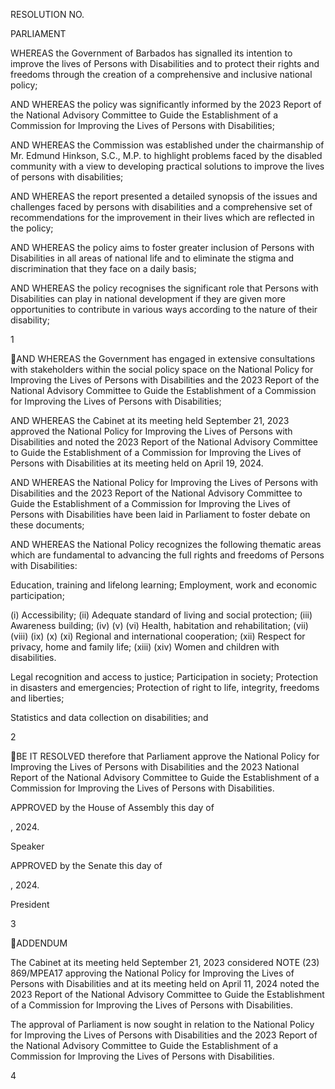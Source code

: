 RESOLUTION NO.

PARLIAMENT

WHEREAS the Government of Barbados has signalled its intention to improve the
lives of Persons with Disabilities and to protect their rights and freedoms through
the creation of a comprehensive and inclusive national policy;

AND WHEREAS the policy was significantly informed by the 2023 Report of the
National  Advisory  Committee  to  Guide  the  Establishment  of  a  Commission  for
Improving the Lives of Persons with Disabilities;

AND WHEREAS the Commission was established under the chairmanship of Mr.
Edmund Hinkson, S.C., M.P. to highlight problems faced by the disabled community
with a view to developing practical solutions to improve the lives of persons with
disabilities;

AND  WHEREAS  the  report  presented  a  detailed  synopsis  of  the  issues  and
challenges  faced  by  persons  with  disabilities  and  a  comprehensive  set  of
recommendations  for  the  improvement  in  their  lives  which  are  reflected  in  the
policy;

AND  WHEREAS  the  policy  aims  to  foster  greater  inclusion  of  Persons  with
Disabilities in all areas of national life and to eliminate the stigma and discrimination
that they face on a daily basis;

AND  WHEREAS  the  policy  recognises  the  significant  role  that  Persons  with
Disabilities can play in national development if they are given more opportunities to
contribute in various ways according to the nature of their disability;

1

AND  WHEREAS  the  Government  has  engaged  in  extensive  consultations  with
stakeholders within the social policy space on the National Policy for Improving the
Lives  of  Persons  with  Disabilities  and  the  2023  Report of the  National  Advisory
Committee to Guide the Establishment of a Commission for Improving the Lives of
Persons with Disabilities;

AND WHEREAS the Cabinet at its meeting held September 21, 2023 approved the
National Policy for Improving the Lives of Persons with Disabilities and noted the
2023 Report of the National Advisory Committee to Guide the Establishment of a
Commission for Improving the Lives of Persons with Disabilities at its meeting held
on April 19, 2024.

AND  WHEREAS  the  National  Policy  for  Improving  the  Lives  of  Persons  with
Disabilities and the 2023 Report of the National Advisory Committee to Guide the
Establishment of a Commission for Improving the Lives of Persons with Disabilities
have been laid in Parliament to foster debate on these documents;

AND  WHEREAS  the  National  Policy  recognizes  the  following  thematic  areas
which are fundamental to advancing the full rights and freedoms of Persons with
Disabilities:

Education, training and lifelong learning;
Employment, work and economic participation;

(i)  Accessibility;
(ii)  Adequate standard of living and social protection;
(iii)  Awareness building;
(iv)
(v)
(vi)  Health, habitation and rehabilitation;
(vii)
(viii)
(ix)
(x)
(xi)  Regional and international cooperation;
(xii)  Respect for privacy, home and family life;
(xiii)
(xiv)  Women and children with disabilities.

Legal recognition and access to justice;
Participation in society;
Protection in disasters and emergencies;
Protection of right to life, integrity, freedoms and liberties;

Statistics and data collection on disabilities; and

2

BE  IT  RESOLVED  therefore  that  Parliament  approve  the  National  Policy  for
Improving the Lives of Persons with Disabilities and the 2023 National Report of
the National Advisory Committee to Guide the Establishment of a Commission for
Improving the Lives of Persons with Disabilities.

APPROVED by the House of Assembly this           day of

, 2024.

Speaker

APPROVED by the Senate this                 day of

, 2024.

President

3

ADDENDUM

The  Cabinet  at  its  meeting  held  September  21,  2023  considered  NOTE  (23)
869/MPEA17  approving  the  National  Policy  for  Improving  the  Lives  of  Persons
with Disabilities and at its meeting held on April 11, 2024 noted the 2023 Report of
the National Advisory Committee to Guide the Establishment of a Commission for
Improving the Lives of Persons with Disabilities.

The  approval  of  Parliament  is  now  sought  in  relation  to  the  National  Policy  for
Improving the Lives of Persons with Disabilities and the 2023 Report of the National
Advisory Committee to Guide the Establishment of a Commission for Improving
the Lives of Persons with Disabilities.

4


